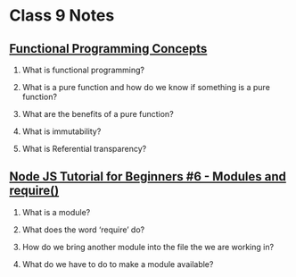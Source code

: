 # Class 9 Notes

## [Functional Programming Concepts](https://medium.com/the-renaissance-developer/concepts-of-functional-programming-in-javascript-6bc84220d2aa)

1. What is functional programming?

1. What is a pure function and how do we know if something is a pure function?

1. What are the benefits of a pure function?

1. What is immutability?

1. What is Referential transparency?

## [Node JS Tutorial for Beginners #6 - Modules and require()](https://www.youtube.com/watch?v=xHLd36QoS4k)

1. What is a module?

1. What does the word ‘require’ do?

1. How do we bring another module into the file the we are working in?

1. What do we have to do to make a module available?